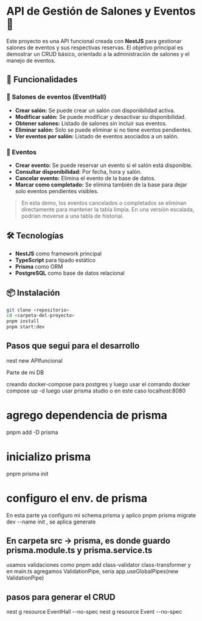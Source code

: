 # API de Gestión de Salones y Eventos 🎉

Este proyecto es una API funcional creada con **NestJS** para gestionar salones de eventos y sus respectivas reservas. El objetivo principal es demostrar un CRUD básico, orientado a la administración de salones y el manejo de eventos.

## 🚀 Funcionalidades

### 🏢 Salones de eventos (EventHall)
- **Crear salón:** Se puede crear un salón con disponibilidad activa.
- **Modificar salón:** Se puede modificar y desactivar su disponibilidad.
- **Obtener salones:** Listado de salones sin incluir sus eventos.
- **Eliminar salón:** Solo se puede eliminar si no tiene eventos pendientes.
- **Ver eventos por salón:** Listado de eventos asociados a un salón.

### 📅 Eventos
- **Crear evento:** Se puede reservar un evento si el salón está disponible.
- **Consultar disponibilidad:** Por fecha, hora y salón.
- **Cancelar evento:** Elimina el evento de la base de datos.
- **Marcar como completado:** Se elimina también de la base para dejar solo eventos pendientes visibles.

> En esta demo, los eventos cancelados o completados se eliminan directamente para mantener la tabla limpia. En una versión escalada, podrían moverse a una tabla de historial.

## 🛠️ Tecnologías

- **NestJS** como framework principal
- **TypeScript** para tipado estático
- **Prisma** como ORM
- **PostgreSQL** como base de datos relacional



## 📦 Instalación


```bash
git clone <repositorio>
cd <carpeta-del-proyecto>
pnpm install
pnpm start:dev
```


## Pasos que segui para el desarrollo

nest new APIfuncional

Parte de mi DB

creando docker-compose para postgres y luego usar el comando 
docker compose up -d
luego usar prisma studio o en este caso localhost:8080

# agrego dependencia de prisma
 pnpm add -D prisma

 # inicializo prisma
pnpm prisma init

# configuro el env. de prisma

En esta parte ya configuro mi schema.prisma y aplico 
 pnpm prisma migrate dev --name init , se aplica generate 

## En carpeta src -> prisma, es donde guardo prisma.module.ts y prisma.service.ts

usamos validaciones como 
pnpm add class-validator class-transformer
y en main.ts agregamos ValidationPipe, seria 
app.useGlobalPipes(new ValidationPipe)

## pasos para generar el CRUD
nest g resource EventHall --no-spec
nest g resource Event --no-spec

